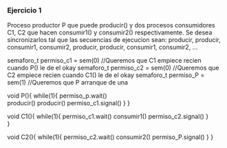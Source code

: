 ### Ejercicio 1

Proceso productor P que puede producir() y dos procesos consumidores C1, C2 que hacen consumir1() y consumir2() respectivamente. Se desea sincronizarlos tal que las secuencias de ejecucion sean: producir, producir, consumir1, consumir2, producir, producir, consumir1, consumir2, ...

semaforo_t permiso_c1 = sem(0)  //Queremos que C1 empiece recien cuando P() le de el okay
semaforo_t permiso_c2 = sem(0)  //Queremos que C2 empiece recien cuando C1() le de el okay
semaforo_t permiso_P = sem(1)   //Queremos que P arranque de una

void P(){
    while(1){
        permiso_p.wait()        
        producir()
        producir()
        permiso_c1.signal()
    }
}

void C1(){
    while(1){
        permiso_c1.wait()
        consumir1()
        permiso_c2.signal()
    }    
}

void C2(){
    while(1){
        permiso_c2.wait()
        consumir2()
        permiso_P.signal()
    }
}